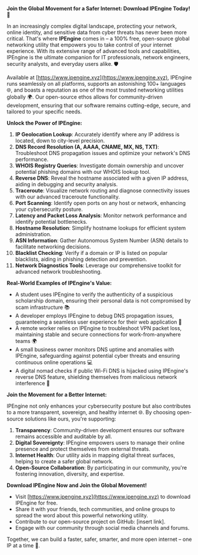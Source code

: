 **Join the Global Movement for a Safer Internet: Download IPEngine Today! 🚀**

In an increasingly complex digital landscape, protecting your network, online identity, and sensitive data from cyber threats has never been more critical. That's where **IPEngine** comes in – a 100% free, open-source global networking utility that empowers you to take control of your internet experience. With its extensive range of advanced tools and capabilities, IPEngine is the ultimate companion for IT professionals, network engineers, security analysts, and everyday users alike. 🛡️

Available at [https://www.ipengine.xyz](https://www.ipengine.xyz), IPEngine runs seamlessly on all platforms, supports an astonishing 100+ languages 🌐, and boasts a reputation as one of the most trusted networking utilities globally 🌍. Our open-source ethos allows for community-driven development, ensuring that our software remains cutting-edge, secure, and tailored to your specific needs.

**Unlock the Power of IPEngine:**

1.  **IP Geolocation Lookup**: Accurately identify where any IP address is located, down to city-level precision.
2.  **DNS Record Resolution (A, AAAA, CNAME, MX, NS, TXT)**: Troubleshoot DNS propagation issues and optimize your network's DNS performance.
3.  **WHOIS Registry Queries**: Investigate domain ownership and uncover potential phishing domains with our WHOIS lookup tool.
4.  **Reverse DNS**: Reveal the hostname associated with a given IP address, aiding in debugging and security analysis.
5.  **Traceroute**: Visualize network routing and diagnose connectivity issues with our advanced traceroute functionality.
6.  **Port Scanning**: Identify open ports on any host or network, enhancing your cybersecurity posture.
7.  **Latency and Packet Loss Analysis**: Monitor network performance and identify potential bottlenecks.
8.  **Hostname Resolution**: Simplify hostname lookups for efficient system administration.
9.  **ASN Information**: Gather Autonomous System Number (ASN) details to facilitate networking decisions.
10. **Blacklist Checking**: Verify if a domain or IP is listed on popular blacklists, aiding in phishing detection and prevention.
11. **Network Diagnostics Tools**: Leverage our comprehensive toolkit for advanced network troubleshooting.

**Real-World Examples of IPEngine's Value:**

*   A student uses IPEngine to verify the authenticity of a suspicious scholarship domain, ensuring their personal data is not compromised by scam infrastructure 📚
*   A developer employs IPEngine to debug DNS propagation issues, guaranteeing a seamless user experience for their web application 🔀
*   A remote worker relies on IPEngine to troubleshoot VPN packet loss, maintaining stable and secure connections for work-from-anywhere teams 🌍
*   A small business owner monitors DNS uptime and anomalies with IPEngine, safeguarding against potential cyber threats and ensuring continuous online operations 💻
*   A digital nomad checks if public Wi-Fi DNS is hijacked using IPEngine's reverse DNS feature, shielding themselves from malicious network interference 📡

**Join the Movement for a Better Internet:**

IPEngine not only enhances your cybersecurity posture but also contributes to a more transparent, sovereign, and healthy internet 🌐. By choosing open-source solutions like ours, you're supporting:

1.  **Transparency**: Community-driven development ensures our software remains accessible and auditable by all.
2.  **Digital Sovereignty**: IPEngine empowers users to manage their online presence and protect themselves from external threats.
3.  **Internet Health**: Our utility aids in mapping digital threat surfaces, helping to create a safer global network.
4.  **Open-Source Collaboration**: By participating in our community, you're fostering innovation, diversity, and expertise.

**Download IPEngine Now and Join the Global Movement!**

*   Visit [https://www.ipengine.xyz](https://www.ipengine.xyz) to download IPEngine for free.
*   Share it with your friends, tech communities, and online groups to spread the word about this powerful networking utility.
*   Contribute to our open-source project on GitHub: \[insert link].
*   Engage with our community through social media channels and forums.

Together, we can build a faster, safer, smarter, and more open internet – one IP at a time 🚀.